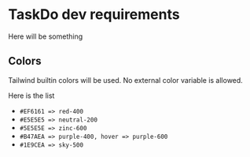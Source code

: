 # TaskDo dev requirements

Here will be something

## Colors

Tailwind builtin colors will be used. No external color variable is allowed.

Here is the list

- `#EF6161 => red-400`
- `#E5E5E5 => neutral-200`
- `#5E5E5E => zinc-600`
- `#B47AEA => purple-400, hover => purple-600`
- `#1E9CEA => sky-500`

